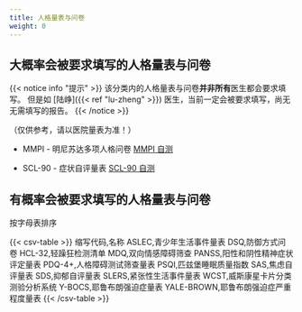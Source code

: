 ```yaml
---
title: 人格量表与问卷
weight: 0
---
```


## 大概率会被要求填写的人格量表与问卷

{{< notice info "提示" >}}
该分类内的人格量表与问卷**并非所有**医生都会要求填写。
但是如 [陆峥]({{< ref "lu-zheng" >}}) 医生，当前一定会被要求填写，尚无无需填写的报告。
{{< /notice >}}

（仅供参考，请以医院量表为准！）

- MMPI - 明尼苏达多项人格问卷
  [MMPI 自测](http://www.apesk.com/mmpi/)
  
- SCL-90 - 症状自评量表
  [SCL-90 自测](http://www.ntneuro.org/scale/scl90.asp)

## 有概率会被要求填写的人格量表与问卷

按字母表排序

{{< csv-table >}}
缩写代码,名称
ASLEC,青少年生活事件量表
DSQ,防御方式问卷
HCL-32,轻躁狂检测清单
MDQ,双向情感障碍筛查
PANSS,阳性和阴性精神症状评定量表
PDQ-4+,人格障碍测试筛查量表
PSQI,匹兹堡睡眠质量指数
SAS,焦虑自评量表
SDS,抑郁自评量表
SLERS,紧张性生活事件量表
WCST,威斯康星卡片分类测验分析系统
Y-BOCS,耶鲁布朗强迫症量表
YALE-BROWN,耶鲁布朗强迫症严重程度量表
{{< /csv-table >}}
